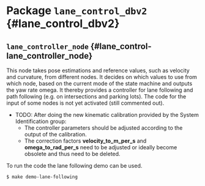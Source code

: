# Package `lane_control_dbv2` {#lane_control_dbv2}

<move-here src='#lane_control-autogenerated'/>


## `lane_controller_node` {#lane_control-lane_controller_node}

<move-here src='#lane_control-lane_controller_node-autogenerated'/>

This node takes pose estimations and reference values, such as velocity and curvature, from different nodes. It decides on which values to use from which node, based on the current mode of the state machine and outputs the yaw rate omega. It thereby provides a controller for lane following and path following (e.g. on intersections and parking lots). The code for the input of some nodes is not yet activated (still commented out).

* TODO: After doing the new kinematic calibration provided by the System Identification group:
    - The controller parameters should be adjusted according to the output of the calibration.
    - The correction factors **velocity_to_m_per_s** and **omega_to_rad_per_s** need to be adjusted or ideally become obsolete and thus need to be deleted.

To run the code the lane following demo can be used.

    $ make demo-lane-following 